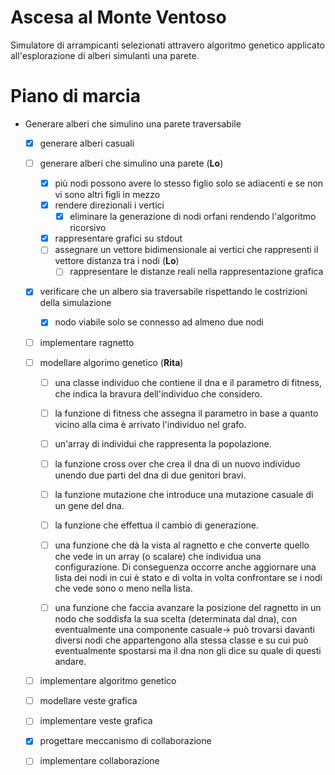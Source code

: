 # Ascesa al Monte Ventoso

Simulatore di arrampicanti selezionati attravero algoritmo genetico applicato 
all'esplorazione di alberi simulanti una parete. 

# Piano di marcia

- Generare alberi che simulino una parete traversabile
    - [x] generare alberi casuali
    - [ ] generare alberi che simulino una parete (**Lo**)
        - [x] più nodi possono avere lo stesso figlio solo se adiacenti 
          e se non vi sono altri figli in mezzo
        - [x] rendere direzionali i vertici 
            - [x] eliminare la generazione di nodi orfani rendendo l'algoritmo 
              ricorsivo 
        - [x] rappresentare grafici su stdout
        - [ ] assegnare un vettore bidimensionale ai vertici che rappresenti il 
          vettore distanza tra i nodi (**Lo**)
            - [ ] rappresentare le distanze reali nella rappresentazione 
              grafica
    - [x] verificare che un albero sia traversabile rispettando le costrizioni 
      della simulazione
        - [x] nodo viabile solo se connesso ad almeno due nodi
    - [ ] implementare ragnetto
    - [ ] modellare algorimo genetico (**Rita**)
        - [ ] una classe individuo che contiene il dna e il parametro di 
          fitness, che indica la bravura dell'individuo che considero.

        - [ ] la funzione di fitness che assegna il parametro in base a quanto vicino alla cima è arrivato l'individuo nel grafo.

        - [ ] un'array di individui che rappresenta la popolazione.

        - [ ] la funzione cross over che crea il dna di un nuovo individuo unendo due parti del dna di due genitori bravi.

        - [ ] la funzione mutazione che introduce una mutazione casuale di un gene del dna.

        - [ ] la funzione che effettua il cambio di generazione.

        - [ ] una funzione che dà la vista al ragnetto e che converte quello che vede in un
        array (o scalare) che individua una configurazione. Di conseguenza occorre
        anche aggiornare una lista dei nodi in cui è stato e di volta in volta
        confrontare se i nodi che vede sono o meno nella lista.

        - [ ] una funzione che faccia avanzare la posizione del ragnetto in un nodo che
          soddisfa la sua scelta (determinata dal dna), con eventualmente una
          componente casuale-> può trovarsi davanti diversi nodi che appartengono alla
          stessa classe e su cui può eventualmente spostarsi ma il dna non gli dice su
          quale di questi andare.
    - [ ] implementare algoritmo genetico
    - [ ] modellare veste grafica
    - [ ] implementare veste grafica
    - [x] progettare meccanismo di collaborazione
    - [ ] implementare collaborazione


